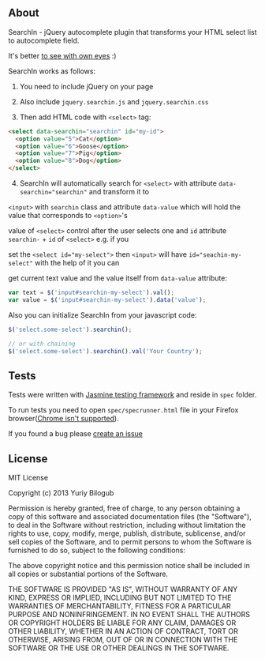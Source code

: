 About
----
SearchIn - jQuery autocomplete plugin that transforms your HTML select list to autocomplete field.

It's better [to see with own eyes](http://bilogub.github.com/searchin/) :)

SearchIn works as follows:

1. You need to include jQuery on your page

2. Also include `jquery.searchin.js` and `jquery.searchin.css`

3. Then add HTML code with `<select>` tag:


``` html
<select data-searchin="searchin" id="my-id">
  <option value="5">Cat</option>
  <option value="6">Goose</option>
  <option value="7">Pig</option>
  <option value="8">Dog</option>
</select>
```

4. SearchIn will automatically search for `<select>` with attribute `data-searchin="searchin"` and transform it to

`<input>` with `searchin` class and attribute `data-value` which will hold the value that corresponds to `<option>`'s

value of `<select>` control after the user selects one and `id` attribute `searchin-` + `id` of `<select>` e.g. if you

set the `<select id="my-select">` then `<input>` will have `id="seachin-my-select"` with the help of it you can

get current text value and the value itself from `data-value` attribute:

``` javascript
var text = $('input#searchin-my-select').val();
var value = $('input#searchin-my-select').data('value');
```
Also you can initialize SearchIn from your javascript code:

``` javascript
$('select.some-select').searchin();

// or with chaining
$('select.some-select').searchin().val('Your Country');
```

Tests
-----
Tests were written with [Jasmine testing framework](http://pivotal.github.com/jasmine/) and reside in `spec` folder.

To run tests you need to open `spec/specrunner.html` file in your Firefox browser([Chrome isn't supported](https://github.com/velesin/jasmine-jquery#cross-domain-policy-problems-under-chrome)).

If you found a bug please [create an issue](https://github.com/bilogub/searchin/issues/new)

License
-----
MIT License

Copyright (c) 2013 Yuriy Bilogub

Permission is hereby granted, free of charge, to any person obtaining
a copy of this software and associated documentation files (the
"Software"), to deal in the Software without restriction, including
without limitation the rights to use, copy, modify, merge, publish,
distribute, sublicense, and/or sell copies of the Software, and to
permit persons to whom the Software is furnished to do so, subject to
the following conditions:

The above copyright notice and this permission notice shall be
included in all copies or substantial portions of the Software.

THE SOFTWARE IS PROVIDED "AS IS", WITHOUT WARRANTY OF ANY KIND,
EXPRESS OR IMPLIED, INCLUDING BUT NOT LIMITED TO THE WARRANTIES OF
MERCHANTABILITY, FITNESS FOR A PARTICULAR PURPOSE AND
NONINFRINGEMENT. IN NO EVENT SHALL THE AUTHORS OR COPYRIGHT HOLDERS BE
LIABLE FOR ANY CLAIM, DAMAGES OR OTHER LIABILITY, WHETHER IN AN ACTION
OF CONTRACT, TORT OR OTHERWISE, ARISING FROM, OUT OF OR IN CONNECTION
WITH THE SOFTWARE OR THE USE OR OTHER DEALINGS IN THE SOFTWARE.
